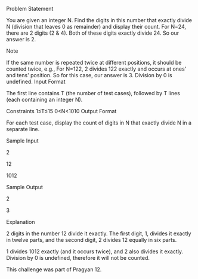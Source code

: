 Problem Statement

You are given an integer N. Find the digits in this number that exactly divide N (division that leaves 0 as remainder) and display their count. For N=24, there are 2 digits (2 & 4). Both of these digits exactly divide 24. So our answer is 2.

Note

If the same number is repeated twice at different positions, it should be counted twice, e.g., For N=122, 2 divides 122 exactly and occurs at ones' and tens' position. So for this case, our answer is 3.
Division by 0 is undefined.
Input Format

The first line contains T (the number of test cases), followed by T lines (each containing an integer N).

Constraints 
1≤T≤15 
0<N<1010
Output Format

For each test case, display the count of digits in N that exactly divide N in a separate line.

Sample Input

2

12

1012

Sample Output

2

3

Explanation


2 digits in the number 12 divide it exactly. The first digit, 1, divides it exactly in twelve parts, and the second digit, 2 divides 12 equally in six parts.

1 divides 1012 exactly (and it occurs twice), and 2 also divides it exactly. Division by 0 is undefined, therefore it will not be counted.

This challenge was part of Pragyan 12.